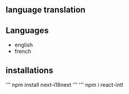 ## language translation

## Languages
- english
- french

## installations
'''
npm install next-i18next
'''
'''
npm i react-intl
